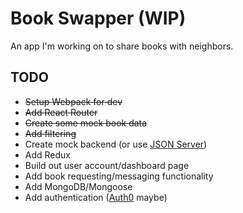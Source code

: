 # Book Swapper (WIP)

An app I'm working on to share books with neighbors.

## TODO
- ~~Setup Webpack for dev~~
- ~~Add React Router~~
- ~~Create some mock book data~~
- ~~Add filtering~~
- Create mock backend (or use [JSON Server](https://github.com/typicode/json-server))
- Add Redux
- Build out user account/dashboard page
- Add book requesting/messaging functionality
- Add MongoDB/Mongoose
- Add authentication ([Auth0](https://auth0.com/) maybe)

